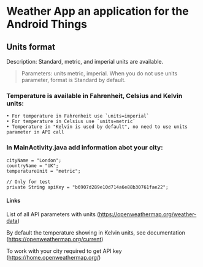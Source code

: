 # Weather App an application for the Android Things 

## Units format
Description: Standard, metric, and imperial units are available.

> Parameters:
units metric, imperial. When you do not use units parameter, format is Standard by default.


### Temperature is available in Fahrenheit, Celsius and Kelvin units:

    • For temperature in Fahrenheit use `units=imperial`
    • For temperature in Celsius use `units=metric`
    • Temperature in "Kelvin is used by default", no need to use units parameter in API call


### In MainActivity.java add information abot your city:
    cityName = "London";
    countryName = "UK";
    temperatureUnit = "metric";

    // Only for test
    private String apiKey = "b6907d289e10d714a6e88b30761fae22";


#### Links

List of all API parameters with units (https://openweathermap.org/weather-data)

By default the temperature showing in Kelvin units, see documentation (https://openweathermap.org/current)

To work with your city required to get API key (https://home.openweathermap.org/)
